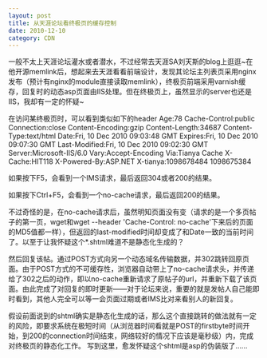 ```yaml
---
layout: post
title: 从天涯论坛看终极页的缓存控制
date: 2010-12-10
category: CDN
---
```


一般不太上天涯论坛灌水或者潜水，不过经常去天涯SA刘天斯的blog上逛逛~在他开源memlink后，想起来去天涯看看前端设计，发现其论坛主列表页采用nginx发布（预计有nginx的module直接读取memlink），终极页前端采用varnish缓存，回复时的动态asp页面由IIS处理。但在终极页上，虽然显示的server也还是IIS，我却有一定的怀疑~

在访问某终极页时，可以看到类似如下的header
Age:78
Cache-Control:public
Connection:close
Content-Encoding:gzip
Content-Length:34687
Content-Type:text/html
Date:Fri, 10 Dec 2010 09:03:48 GMT
Expires:Fri, 10 Dec 2010 09:07:30 GMT
Last-Modified:Fri, 10 Dec 2010 09:02:30 GMT
Server:Microsoft-IIS/6.0
Vary:Accept-Encoding
Via:Tianya Cache
X-Cache:HIT118
X-Powered-By:ASP.NET
X-tianya:1098678484 1098675384

如果按下F5，会看到一个IMS请求，最后返回304或者200的结果。

如果按下Ctrl+F5，会看到一个no-cache请求，最后返回200的结果。

不过奇怪的是，在no-cache请求后，虽然明知页面没有变（请求的是一个多页帖子的第一页，wget和wget --header 'Cache-Control: no-cache'下来后的页面的MD5值都一样），但返回的last-modified时间却变成了和Date一致的当前时间了。以至于让我怀疑这个*.shtml难道不是静态化生成的？

然后回复该帖。通过POST方式向另一个动态域名传输数据，并302跳转回原页面。由于POST方式的不可缓存性，浏览器自动带上了no-cache请求头，并传递给了302之后的动作，即以no-cache重新请求了原帖子的url，并重新下载了该页面。由此完成了对回复的即时更新——对于论坛来说，重要的就是发帖人自己能即时看到，其他人完全可以等一会页面过期或者IMS比对来看别人的新回复。

假设前面说到的shtml确实是静态化生成的话，那么这个直接跳转的做法就有一定的风险，即要求系统在极短时间（从浏览器时间看就是POST的firstbyte时间开始，到200的connection时间结束，网络较好的情况下应该是毫秒级）内，完成对终极页的静态化工作。
写到这里，愈发怀疑这个shtml是asp的伪装版了……

